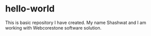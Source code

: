 # hello-world
This is basic repository I have created.
My name Shashwat and I am working with Webcorestone software solution.
